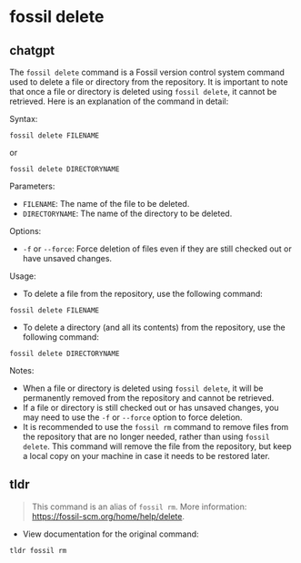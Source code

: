 # fossil delete 
## chatgpt 
The `fossil delete` command is a Fossil version control system command used to delete a file or directory from the repository. It is important to note that once a file or directory is deleted using `fossil delete`, it cannot be retrieved. Here is an explanation of the command in detail:

Syntax:
```
fossil delete FILENAME
```
or
```
fossil delete DIRECTORYNAME
```

Parameters:
- `FILENAME`: The name of the file to be deleted.
- `DIRECTORYNAME`: The name of the directory to be deleted.

Options:
- `-f` or `--force`: Force deletion of files even if they are still checked out or have unsaved changes.

Usage:
- To delete a file from the repository, use the following command:
```
fossil delete FILENAME
```
- To delete a directory (and all its contents) from the repository, use the following command:
```
fossil delete DIRECTORYNAME
```

Notes:
- When a file or directory is deleted using `fossil delete`, it will be permanently removed from the repository and cannot be retrieved.
- If a file or directory is still checked out or has unsaved changes, you may need to use the `-f` or `--force` option to force deletion.
- It is recommended to use the `fossil rm` command to remove files from the repository that are no longer needed, rather than using `fossil delete`. This command will remove the file from the repository, but keep a local copy on your machine in case it needs to be restored later. 

## tldr 
 
> This command is an alias of `fossil rm`.
> More information: <https://fossil-scm.org/home/help/delete>.

- View documentation for the original command:

`tldr fossil rm`

